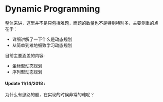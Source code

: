 # Dynamic Programming

整体来讲，这里并不是只包括难题，而题的数量也不是特别特别多，主要侧重的点在于：

* 详细讲解了一下什么是动态规划
* 从简单到难地细致学习动态规划

目前主要涵盖的内容:

* 坐标型动态规划
* 序列型动态规划

#### Update 11/14/2018 :

为什么有思路的题，在实现的时候非常的难呢？





